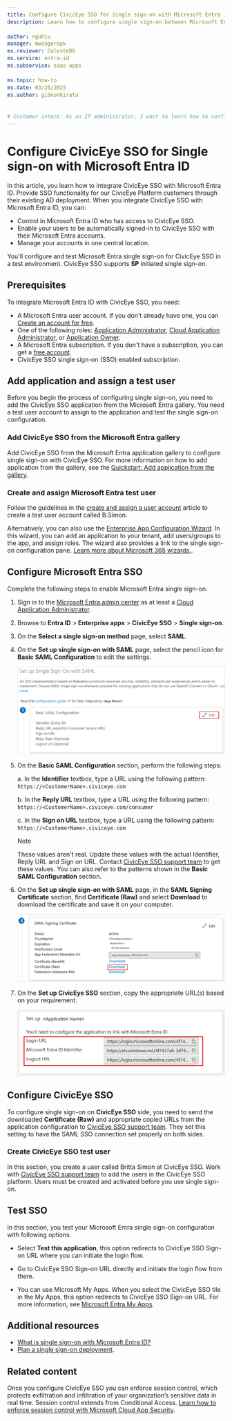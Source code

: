 ```yaml
---
title: Configure CivicEye SSO for Single sign-on with Microsoft Entra ID
description: Learn how to configure single sign-on between Microsoft Entra ID and CivicEye SSO.

author: nguhiu
manager: mwongerapk
ms.reviewer: CelesteDG
ms.service: entra-id
ms.subservice: saas-apps

ms.topic: how-to
ms.date: 03/25/2025
ms.author: gideonkiratu


# Customer intent: As an IT administrator, I want to learn how to configure single sign-on between Microsoft Entra ID and CivicEye SSO so that I can control who has access to CivicEye SSO, enable automatic sign-in with Microsoft Entra accounts, and manage my accounts in one central location.
---
```


# Configure CivicEye SSO for Single sign-on with Microsoft Entra ID

In this article, you learn how to integrate CivicEye SSO with Microsoft Entra ID. Provide SSO functionality for our CivicEye Platform customers through their existing AD deployment. When you integrate CivicEye SSO with Microsoft Entra ID, you can:

* Control in Microsoft Entra ID who has access to CivicEye SSO.
* Enable your users to be automatically signed-in to CivicEye SSO with their Microsoft Entra accounts.
* Manage your accounts in one central location.

You'll configure and test Microsoft Entra single sign-on for CivicEye SSO in a test environment. CivicEye SSO supports **SP** initiated single sign-on.

## Prerequisites

To integrate Microsoft Entra ID with CivicEye SSO, you need:

* A Microsoft Entra user account. If you don't already have one, you can [Create an account for free](https://azure.microsoft.com/free/?WT.mc_id=A261C142F).
* One of the following roles: [Application Administrator](/entra/identity/role-based-access-control/permissions-reference#application-administrator), [Cloud Application Administrator](/entra/identity/role-based-access-control/permissions-reference#cloud-application-administrator), or [Application Owner](/entra/fundamentals/users-default-permissions#owned-enterprise-applications).
* A Microsoft Entra subscription. If you don't have a subscription, you can get a [free account](https://azure.microsoft.com/free/).
* CivicEye SSO single sign-on (SSO) enabled subscription.

## Add application and assign a test user

Before you begin the process of configuring single sign-on, you need to add the CivicEye SSO application from the Microsoft Entra gallery. You need a test user account to assign to the application and test the single sign-on configuration.

<a name='add-civiceye-sso-from-the-azure-ad-gallery'></a>

### Add CivicEye SSO from the Microsoft Entra gallery

Add CivicEye SSO from the Microsoft Entra application gallery to configure single sign-on with CivicEye SSO. For more information on how to add application from the gallery, see the [Quickstart: Add application from the gallery](~/identity/enterprise-apps/add-application-portal.md).

<a name='create-and-assign-azure-ad-test-user'></a>

### Create and assign Microsoft Entra test user

Follow the guidelines in the [create and assign a user account](~/identity/enterprise-apps/add-application-portal-assign-users.md) article to create a test user account called B.Simon.

Alternatively, you can also use the [Enterprise App Configuration Wizard](https://portal.office.com/AdminPortal/home?Q=Docs#/azureadappintegration). In this wizard, you can add an application to your tenant, add users/groups to the app, and assign roles. The wizard also provides a link to the single sign-on configuration pane. [Learn more about Microsoft 365 wizards.](/microsoft-365/admin/misc/azure-ad-setup-guides). 

<a name='configure-azure-ad-sso'></a>

## Configure Microsoft Entra SSO

Complete the following steps to enable Microsoft Entra single sign-on.

1. Sign in to the [Microsoft Entra admin center](https://entra.microsoft.com) as at least a [Cloud Application Administrator](~/identity/role-based-access-control/permissions-reference.md#cloud-application-administrator).
1. Browse to **Entra ID** > **Enterprise apps** > **CivicEye SSO** > **Single sign-on**.
1. On the **Select a single sign-on method** page, select **SAML**.
1. On the **Set up single sign-on with SAML** page, select the pencil icon for **Basic SAML Configuration** to edit the settings.

   ![Screenshot shows how to edit Basic SAML Configuration.](common/edit-urls.png "Basic Configuration")

1. On the **Basic SAML Configuration** section, perform the following steps:

	a. In the **Identifier** textbox, type a URL using the following pattern:
	`https://<CustomerName>.civiceye.com`

	b. In the **Reply URL** textbox, type a URL using the following pattern:
	`https://<CustomerName>.civiceye.com/consumer`

	c. In the **Sign on URL** textbox, type a URL using the following pattern:
	`https://<CustomerName>.civiceye.com`

	> [!Note]
	> These values aren't real. Update these values with the actual Identifier, Reply URL and Sign on URL. Contact [CivicEye SSO support team](mailto:help@civiceye.com) to get these values. You can also refer to the patterns shown in the **Basic SAML Configuration** section.

1. On the **Set up single sign-on with SAML** page, in the **SAML Signing Certificate** section, find **Certificate (Raw)** and select **Download** to download the certificate and save it on your computer.

    ![Screenshot shows the Certificate download link.](common/certificateraw.png "Certificate")

1. On the **Set up CivicEye SSO** section, copy the appropriate URL(s) based on your requirement.

	![Screenshot shows to copy configuration appropriate URL.](common/copy-configuration-urls.png "Metadata")

## Configure CivicEye SSO

To configure single sign-on on **CivicEye SSO** side, you need to send the downloaded **Certificate (Raw)** and appropriate copied URLs from the application configuration to [CivicEye SSO support team](mailto:help@civiceye.com). They set this setting to have the SAML SSO connection set properly on both sides.

### Create CivicEye SSO test user

In this section, you create a user called Britta Simon at CivicEye SSO. Work with [CivicEye SSO support team](mailto:help@civiceye.com) to add the users in the CivicEye SSO platform. Users must be created and activated before you use single sign-on.

## Test SSO 

In this section, you test your Microsoft Entra single sign-on configuration with following options. 

* Select **Test this application**, this option redirects to CivicEye SSO Sign-on URL where you can initiate the login flow. 

* Go to CivicEye SSO Sign-on URL directly and initiate the login flow from there.

* You can use Microsoft My Apps. When you select the CivicEye SSO tile in the My Apps, this option redirects to CivicEye SSO Sign-on URL. For more information, see [Microsoft Entra My Apps](/azure/active-directory/manage-apps/end-user-experiences#azure-ad-my-apps).

## Additional resources

* [What is single sign-on with Microsoft Entra ID?](~/identity/enterprise-apps/what-is-single-sign-on.md)
* [Plan a single sign-on deployment](~/identity/enterprise-apps/plan-sso-deployment.md).

## Related content

Once you configure CivicEye SSO you can enforce session control, which protects exfiltration and infiltration of your organization’s sensitive data in real time. Session control extends from Conditional Access. [Learn how to enforce session control with Microsoft Cloud App Security](/cloud-app-security/proxy-deployment-aad).
